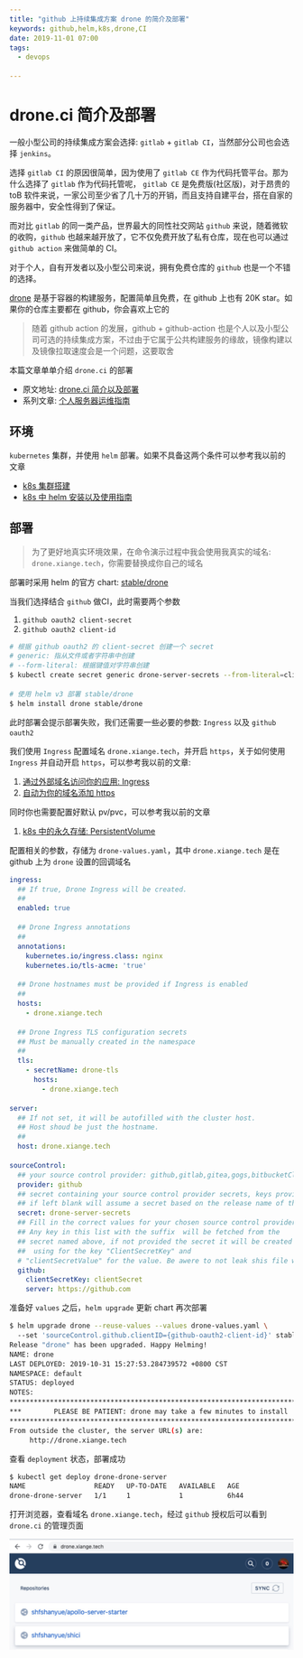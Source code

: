 ```yaml
---
title: "github 上持续集成方案 drone 的简介及部署"
keywords: github,helm,k8s,drone,CI
date: 2019-11-01 07:00
tags:
  - devops

---
```


# drone.ci 简介及部署

一般小型公司的持续集成方案会选择: `gitlab` + `gitlab CI`，当然部分公司也会选择 `jenkins`。

选择 `gitlab CI` 的原因很简单，因为使用了 `gitlab CE` 作为代码托管平台。那为什么选择了 `gitlab` 作为代码托管呢， `gitlab CE` 是免费版(社区版)，对于昂贵的 toB 软件来说，一家公司至少省了几十万的开销，而且支持自建平台，搭在自家的服务器中，安全性得到了保证。

而对比 `gitlab` 的同一类产品，世界最大的同性社交网站 `github` 来说，随着微软的收购，`github` 也越来越开放了，它不仅免费开放了私有仓库，现在也可以通过 `github action` 来做简单的 CI。

对于个人，自有开发者以及小型公司来说，拥有免费仓库的 `github` 也是一个不错的选择。

[drone](https://drone.io/) 是基于容器的构建服务，配置简单且免费，在 github 上也有 20K star。如果你的仓库主要都在 github，你会喜欢上它的

> 随着 github action 的发展，github + github-action 也是个人以及小型公司可选的持续集成方案，不过由于它属于公共构建服务的缘故，镜像构建以及镜像拉取速度会是一个问题，这要取舍

本篇文章单单介绍 `drone.ci` 的部署

+ 原文地址: [drone.ci 简介以及部署](https://shanyue.tech/op/deploy-drone)
+ 系列文章: [个人服务器运维指南](https://shanyue.tech/op)

## 环境

`kubernetes` 集群，并使用 `helm` 部署。如果不具备这两个条件可以参考我以前的文章

+ [k8s 集群搭建](https://github.com/shfshanyue/learn-k8s)
+ [k8s 中 helm 安装以及使用指南](https://github.com/shfshanyue/learn-k8s/blob/master/helm.md)

## 部署

> 为了更好地真实环境效果，在命令演示过程中我会使用我真实的域名: `drone.xiange.tech`，你需要替换成你自己的域名

部署时采用 helm 的官方 chart: [stable/drone](https://github.com/helm/charts/tree/master/stable/drone)

当我们选择结合 `github` 做CI，此时需要两个参数

1. `github oauth2 client-secret`
1. `github oauth2 client-id`

``` bash
# 根据 github oauth2 的 client-secret 创建一个 secret
# generic: 指从文件或者字符串中创建
# --form-literal: 根据键值对字符串创建
$ kubectl create secret generic drone-server-secrets --from-literal=clientSecret="${github-oauth2-client-secret}"

# 使用 helm v3 部署 stable/drone
$ helm install drone stable/drone
```

此时部署会提示部署失败，我们还需要一些必要的参数: `Ingress` 以及 `github oauth2`

我们使用 `Ingress` 配置域名 `drone.xiange.tech`，并开启 `https`，关于如何使用 `Ingress` 并自动开启 `https`，可以参考我以前的文章:

1. [通过外部域名访问你的应用: Ingress](https://shanyue.tech/k8s/ingress)
1. [自动为你的域名添加 https](https://shanyue.tech/k8s/https)

同时你也需要配置好默认 pv/pvc，可以参考我以前的文章

1. [k8s 中的永久存储: PersistentVolume]()

配置相关的参数，存储为 `drone-values.yaml`，其中 `drone.xiange.tech` 是在 github 上为 `drone` 设置的回调域名

``` yaml
ingress:
  ## If true, Drone Ingress will be created.
  ##
  enabled: true

  ## Drone Ingress annotations
  ##
  annotations:
    kubernetes.io/ingress.class: nginx
    kubernetes.io/tls-acme: 'true'

  ## Drone hostnames must be provided if Ingress is enabled
  ##
  hosts:
    - drone.xiange.tech

  ## Drone Ingress TLS configuration secrets
  ## Must be manually created in the namespace
  ##
  tls:
    - secretName: drone-tls
      hosts:
        - drone.xiange.tech

server:
  ## If not set, it will be autofilled with the cluster host.
  ## Host shoud be just the hostname.
  ##
  host: drone.xiange.tech

sourceControl:
  ## your source control provider: github,gitlab,gitea,gogs,bitbucketCloud,bitbucketServer
  provider: github
  ## secret containing your source control provider secrets, keys provided below.
  ## if left blank will assume a secret based on the release name of the chart.
  secret: drone-server-secrets
  ## Fill in the correct values for your chosen source control provider
  ## Any key in this list with the suffix  will be fetched from the
  ## secret named above, if not provided the secret it will be created as
  ##  using for the key "ClientSecretKey" and
  # "clientSecretValue" for the value. Be awere to not leak shis file with your password
  github:
    clientSecretKey: clientSecret
    server: https://github.com
```

准备好 `values` 之后，`helm upgrade` 更新 chart 再次部署

``` bash
$ helm upgrade drone --reuse-values --values drone-values.yaml \ 
  --set 'sourceControl.github.clientID={github-oauth2-client-id}' stable/drone
Release "drone" has been upgraded. Happy Helming!
NAME: drone
LAST DEPLOYED: 2019-10-31 15:27:53.284739572 +0800 CST
NAMESPACE: default
STATUS: deployed
NOTES:
*********************************************************************************
***        PLEASE BE PATIENT: drone may take a few minutes to install         ***
*********************************************************************************
From outside the cluster, the server URL(s) are:
     http://drone.xiange.tech
```

查看 `deployment` 状态，部署成功

``` bash
$ kubectl get deploy drone-drone-server
NAME                 READY   UP-TO-DATE   AVAILABLE   AGE
drone-drone-server   1/1     1            1           6h44
```

打开浏览器，查看域名 `drone.xiange.tech`，经过 `github` 授权后可以看到 `drone.ci` 的管理页面

![drone部署成功](./assets/drone.jpg)
